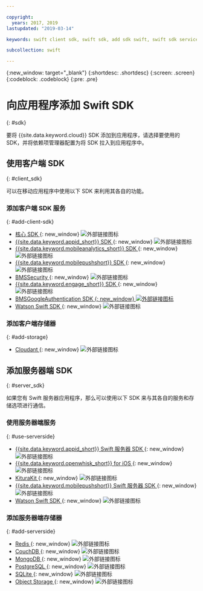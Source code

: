 ```yaml
---

copyright:
  years: 2017, 2019
lastupdated: "2019-03-14"

keywords: swift client sdk, swift sdk, add sdk swift, swift sdk service, server sdk swift, swift bms, clientsdk swift, client storage swifts

subcollection: swift

---
```


{:new_window: target="_blank"}
{:shortdesc: .shortdesc}
{:screen: .screen}
{:codeblock: .codeblock}
{:pre: .pre}

# 向应用程序添加 Swift SDK
{: #sdk}

要将 {{site.data.keyword.cloud}} SDK 添加到应用程序，请选择要使用的 SDK，并将依赖项管理器配置为将 SDK 拉入到应用程序中。

## 使用客户端 SDK
{: #client_sdk}

可以在移动应用程序中使用以下 SDK 来利用其各自的功能。

### 添加客户端 SDK 服务
{: #add-client-sdk}

- [核心 SDK ](https://github.com/ibm-bluemix-mobile-services/bms-clientsdk-swift-core){: new_window} ![外部链接图标](../icons/launch-glyph.svg "外部链接图标")
- [{{site.data.keyword.appid_short}} SDK ](https://github.com/ibm-cloud-security/appid-clientsdk-swift){: new_window} ![外部链接图标](../icons/launch-glyph.svg "外部链接图标")
- [{{site.data.keyword.mobileanalytics_short}} SDK ](https://github.com/ibm-bluemix-mobile-services/bms-clientsdk-swift-analytics){: new_window} ![外部链接图标](../icons/launch-glyph.svg "外部链接图标")
- [{{site.data.keyword.mobilepushshort}} SDK ](https://github.com/ibm-bluemix-mobile-services/bms-clientsdk-swift-push){: new_window} ![外部链接图标](../icons/launch-glyph.svg "外部链接图标")
- [BMSSecurity ](https://github.com/ibm-bluemix-mobile-services/bms-clientsdk-swift-security){: new_window} ![外部链接图标](../icons/launch-glyph.svg "外部链接图标")
- [{{site.data.keyword.engage_short}} SDK ](https://github.com/ibm-bluemix-mobile-services/bms-clientsdk-swift-applaunch){: new_window} ![外部链接图标](../icons/launch-glyph.svg "外部链接图标")
- [BMSGoogleAuthentication SDK {: new_window} ![外部链接图标](../icons/launch-glyph.svg "外部链接图标")](https://github.com/ibm-bluemix-mobile-services/bms-clientsdk-swift-security-googleauthentication)
- [Watson Swift SDK ](https://github.com/watson-developer-cloud/swift-sdk){: new_window} ![外部链接图标](../icons/launch-glyph.svg "外部链接图标")

### 添加客户端存储器
{: #add-storage}

- [Cloudant ](https://github.com/cloudant/swift-cloudant){: new_window} ![外部链接图标](../icons/launch-glyph.svg "外部链接图标")

## 添加服务器端 SDK
{: #server_sdk}

如果您有 Swift 服务器应用程序，那么可以使用以下 SDK 来与其各自的服务和存储选项进行通信。

### 使用服务器端服务
{: #use-serverside}

- [{{site.data.keyword.appid_short}} Swift 服务器 SDK ](https://github.com/ibm-cloud-security/appid-serversdk-swift){: new_window} ![外部链接图标](../icons/launch-glyph.svg "外部链接图标")
- [{{site.data.keyword.openwhisk_short}} for iOS ](https://cloud.ibm.com/openwhisk/learn/ios-sdk){: new_window} ![外部链接图标](../icons/launch-glyph.svg "外部链接图标")
- [KituraKit ](https://github.com/IBM-Swift/KituraKit){: new_window} ![外部链接图标](../icons/launch-glyph.svg "外部链接图标")
- [{{site.data.keyword.mobilepushshort}} Swift 服务器 SDK ](https://github.com/ibm-bluemix-mobile-services/bms-pushnotifications-serversdk-swift){: new_window} ![外部链接图标](../icons/launch-glyph.svg "外部链接图标")
- [Watson Swift SDK ](https://github.com/watson-developer-cloud/swift-sdk){: new_window} ![外部链接图标](../icons/launch-glyph.svg "外部链接图标")

### 添加服务器端存储器
{: #add-serverside}

- [Redis ](https://github.com/IBM-Swift/Kitura-redis){: new_window} ![外部链接图标](../icons/launch-glyph.svg "外部链接图标")
- [CouchDB ](https://github.com/IBM-Swift/Kitura-CouchDB){: new_window} ![ 外部链接图标](../icons/launch-glyph.svg "外部链接图标")
- [MongoDB ](https://github.com/OpenKitten/MongoKitten){: new_window} ![外部链接图标](../icons/launch-glyph.svg "外部链接图标")
- [PostgreSQL ](https://github.com/IBM-Swift/Swift-Kuery-PostgreSQL){: new_window} ![外部链接图标](../icons/launch-glyph.svg "外部链接图标")
- [SQLite ](https://github.com/IBM-Swift/Swift-Kuery-SQLite){: new_window} ![外部链接图标](../icons/launch-glyph.svg "外部链接图标")
- [Object Storage ](https://github.com/ibm-bluemix-mobile-services/bluemix-objectstorage-serversdk-swift){: new_window} ![外部链接图标](../icons/launch-glyph.svg "外部链接图标")
